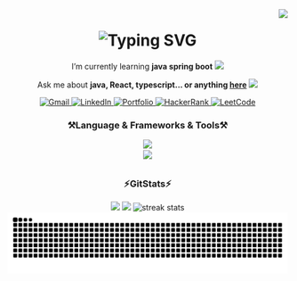 <img align="right" src="https://visitor-badge.laobi.icu/badge?page_id=fernandocruzcavina.fernandocruzcavina" />

<h1 align="center">
    <img src="https://readme-typing-svg.demolab.com?font=Fira+Code&weight=700&size=30&duration=3000&pause=2000&color=30A3DC&center=true&vCenter=true&width=360&lines=Greeting%2C+devs!+%E2%9C%A8;I'm+Fernando+Cruz+%E2%98%95" alt="Typing SVG" />
</h1>


<div align="center">

I’m currently learning **java  spring boot** <img src= "https://media1.giphy.com/media/EMItNuVu9Qi2NPblnN/giphy.webp?cid=ecf05e476naq1f1l15wfauobgsp59d8hotsxmxrczt623rdf&ep=v1_stickers_search&rid=giphy.webp&ct=s" width="25"/>

Ask me about **java, React, typescript... or anything [here](https://github.com/fernandocruzcavina/fernandocruzcavina/issues)**
<img src="https://media2.giphy.com/media/v1.Y2lkPTc5MGI3NjExbWp0dzFpMmw4cXZkb3liMGlrcDZzYW5zaXJxbHcxNjllajRocGZkMiZlcD12MV9pbnRlcm5hbF9naWZfYnlfaWQmY3Q9cw/7NgYelDPXmzbzxrKsj/giphy.gif" width="30"/>

</div>

<div align="center">
  <!-- Gmail -->
  <a href="mailto:fernando.cruz.cavina@gmail.com">
    <picture>
      <source srcset="https://img.shields.io/badge/Gmail-333333?style=for-the-badge&logo=gmail&logoColor=red" media="(prefers-color-scheme: dark)" />
      <source srcset="https://img.shields.io/badge/Gmail-D14836?style=for-the-badge&logo=gmail&logoColor=white" media="(prefers-color-scheme: light), (prefers-color-scheme: no-preference)"" />
      <img src="https://img.shields.io/badge/Gmail-333333?style=for-the-badge&logo=gmail&logoColor=red" alt="Gmail"/>
    </picture>
  </a>
  <!-- LinkedIn -->
  <a href="https://www.linkedin.com/in/fernando-cruz-cavina" target="_blank" rel="noreferrer">
    <img src="https://img.shields.io/badge/LinkedIn-0077B5?style=for-the-badge&logo=linkedin&logoColor=white" alt="LinkedIn"/>
  </a>
  <!-- Portfolio -->
  <a href="#" target="_blank" rel="noreferrer"><!-- someday i put my portfolio -->
    <img src="https://img.shields.io/badge/Portfolio-FF5722?style=for-the-badge&logo=todoist&logoColor=white" alt="Portfolio"/>
  </a>
  <!-- HackerRank -->
  <a href="https://www.hackerrank.com/fernando_cruz_c2" target="_blank" rel="noreferrer">
    <picture>
      <source srcset="https://img.shields.io/badge/HackerRank-333333?style=for-the-badge&logo=hackerrank&logoColor=2EC866" media="(prefers-color-scheme: dark)" />
      <source srcset="https://img.shields.io/badge/HackerRank-2EC866?style=for-the-badge&logo=hackerrank&logoColor=white" media="(prefers-color-scheme: light), (prefers-color-scheme: no-preference)" />
      <img src="https://img.shields.io/badge/HackerRank-2EC866?style=for-the-badge&logo=hackerrank&logoColor=white" alt="HackerRank"/>
    </picture>
  </a>
  <!-- LeetCode -->
  <a href="https://leetcode.com/fernandocruz" target="_blank" rel="noreferrer">
    <picture>
      <source srcset="https://img.shields.io/badge/LeetCode-333333?style=for-the-badge&logo=leetcode&logoColor=FFA116" media="(prefers-color-scheme: dark)" />
      <source srcset="https://img.shields.io/badge/LeetCode-FFA116?style=for-the-badge&logo=leetcode&logoColor=white" media="(prefers-color-scheme: light), (prefers-color-scheme: no-preference)" />
      <img src="https://img.shields.io/badge/LeetCode-FFA116?style=for-the-badge&logo=leetcode&logoColor=white" alt="LeetCode"/>
    </picture>
  </a>

</div>


<div align="center">

  <h3>⚒️Language & Frameworks & Tools⚒️</h3>
    <img src="https://skillicons.dev/icons?i=java,typescript,html,sass,css,spring,vite,mysql,postgres,redis"/>
    <br/>
    <img src="https://skillicons.dev/icons?i=github,git,githubactions,react,tailwind,kafka,rabbitmq,linux,arch,vim,neovim,vscode,idea" />

</div>

##

<div  align="center">
  <h3 align="center">⚡GitStats⚡</h3>
  <picture >
      <source
        srcset="https://github-readme-stats.vercel.app/api?username=fernandocruzcavina&show_icons=true&cache_seconds=86400&theme=react&bg_color=000&border_color=30A3DC&icon_color=30A3DC&title_color=30A3DC&text_color=FFF&include_all_commits=true&count_private=true"
        media="(prefers-color-scheme: dark)"
      />
      <source
        srcset="https://github-readme-stats.vercel.app/api?username=fernandocruzcavina&show_icons=true&hide=prs&cache_seconds=86400&theme=ambient_gradient&include_all_commits=true&count_private=true"
        media="(prefers-color-scheme: light), (prefers-color-scheme: no-preference)"
      />
      <img height="200px" src="https://github-readme-stats.vercel.app/api?username=fernandocruzcavina&show_icons=true" />
    </picture>
    <picture >
      <source
        srcset="https://github-readme-stats.vercel.app/api/top-langs?username=fernandocruzcavina&show_icons=true&theme=react&bg_color=000&border_color=30A3DC&title_color=30A3DC&text_color=FFF&layout=compact&langs_count=10"
        media="(prefers-color-scheme: dark)"
      />
      <source
        srcset="https://github-readme-stats.vercel.app/api/top-langs?username=fernandocruzcavina&show_icons=true&cache_seconds=86400&theme=ambient_gradient&layout=compact&langs_count=10"
        media="(prefers-color-scheme: light), (prefers-color-scheme: no-preference)"
      />
      <img height="200px" src="https://github-readme-stats.vercel.app/api?username=fernandocruzcavina&show_icons=true" />
    </picture>
    <picture>
        <source srcset="https://streak-stats.demolab.com?user=fernandocruzcavina&theme=react&border_radius=10&border=30A3DC&background=000000&ring=30A3DC&fire=30A3DC&sideLabels=30A3DC&currStreakNum=30A3DC&currStreakLabel=30A3DC&sideNums=30A3DC&dates=EBEBEB&stroke=EBEBEB" media="(prefers-color-scheme: dark)"/>
    </picture>
        <img height="200px" src="https://streak-stats.demolab.com?user=fernandocruzcavina&theme=react&border_radius=10&border=30A3DC&background=000000&ring=30A3DC&fire=30A3DC&sideLabels=30A3DC&currStreakNum=30A3DC&currStreakLabel=30A3DC&sideNums=30A3DC&dates=EBEBEB&stroke=EBEBEB" alt="streak stats"/>
  
</div>
<!---snake-commits-game-->
<div align="center">
  <picture >
    <source 
      media="(prefers-color-scheme: dark)" 
      srcset="https://raw.githubusercontent.com/FernandoCruzCavina/FernandoCruzCavina/output/github-contribution-grid-snake-dark.svg"
    />
    <source
      media="(prefers-color-scheme: light)" 
      srcset="https://raw.githubusercontent.com/FernandoCruzCavina/FernandoCruzCavina/output/github-contribution-grid-snake.svg"
    />
    <img align="center" alt="github contribution grid snake animation" src="https://raw.githubusercontent.com/FernandoCruzCavina/FernandoCruzCavina/output/github-contribution-grid-snake.svg">
  </picture>
</div>
